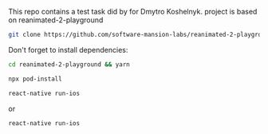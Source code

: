 

This repo contains a test task did by for Dmytro Koshelnyk. project is based on reanimated-2-playground

```bash
git clone https://github.com/software-mansion-labs/reanimated-2-playground.git
```

Don't forget to install dependencies:
```bash
cd reanimated-2-playground && yarn
```
```bash
npx pod-install
```

```bash
react-native run-ios
```
or 
```bash
react-native run-ios
```
